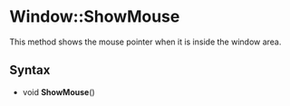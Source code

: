 # Window::ShowMouse ##
This method shows the mouse pointer when it is inside the window area.

## Syntax ##
- void **ShowMouse**()
